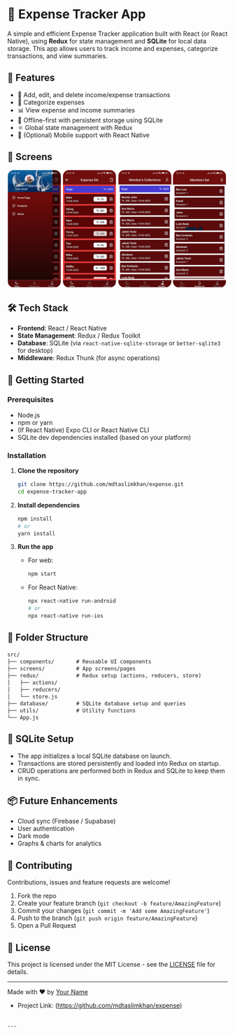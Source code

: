 # 💸 Expense Tracker App

A simple and efficient Expense Tracker application built with React (or React Native), using **Redux** for state management and **SQLite** for local data storage. This app allows users to track income and expenses, categorize transactions, and view summaries.


## 🧠 Features

- 📝 Add, edit, and delete income/expense transactions
- 📂 Categorize expenses
- 📊 View expense and income summaries
- 💾 Offline-first with persistent storage using SQLite
- ⚛️ Global state management with Redux
- 📱 (Optional) Mobile support with React Native

## 🚀 Screens

![Images!](assets/screen/sqlite.png)

## 🛠️ Tech Stack

- **Frontend**: React / React Native
- **State Management**: Redux / Redux Toolkit
- **Database**: SQLite (via `react-native-sqlite-storage` or `better-sqlite3` for desktop)
- **Middleware**: Redux Thunk (for async operations)

## 🚀 Getting Started

### Prerequisites

- Node.js
- npm or yarn
- (If React Native) Expo CLI or React Native CLI
- SQLite dev dependencies installed (based on your platform)

### Installation

1. **Clone the repository**
   ```bash
   git clone https://github.com/mdtaslimkhan/expense.git
   cd expense-tracker-app
   ```

2. **Install dependencies**
   ```bash
   npm install
   # or
   yarn install
   ```

3. **Run the app**

   - For web:
     ```bash
     npm start
     ```

   - For React Native:
     ```bash
     npx react-native run-android
     # or
     npx react-native run-ios
     ```

## 🧩 Folder Structure

```
src/
├── components/       # Reusable UI components
├── screens/          # App screens/pages
├── redux/            # Redux setup (actions, reducers, store)
│   ├── actions/
│   ├── reducers/
│   └── store.js
├── database/         # SQLite database setup and queries
├── utils/            # Utility functions
└── App.js
```


## 💽 SQLite Setup

- The app initializes a local SQLite database on launch.
- Transactions are stored persistently and loaded into Redux on startup.
- CRUD operations are performed both in Redux and SQLite to keep them in sync.

## 📦 Future Enhancements

- Cloud sync (Firebase / Supabase)
- User authentication
- Dark mode
- Graphs & charts for analytics

## 🤝 Contributing

Contributions, issues and feature requests are welcome!

1. Fork the repo
2. Create your feature branch (`git checkout -b feature/AmazingFeature`)
3. Commit your changes (`git commit -m 'Add some AmazingFeature'`)
4. Push to the branch (`git push origin feature/AmazingFeature`)
5. Open a Pull Request

## 📄 License

This project is licensed under the MIT License - see the [LICENSE](LICENSE) file for details.

---

Made with ❤️ by [Your Name](https://github.com/mdtaslimkhan)
- Project Link: (https://github.com/mdtaslimkhan/expense)
```

---
